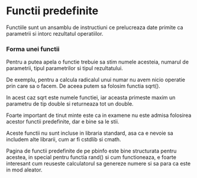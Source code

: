# Functii predefinite

Functiile sunt un ansamblu de instructiuni ce prelucreaza date primite ca parametrii si intorc rezultatul operatiilor.

### Forma unei functii

Pentru a putea apela o functie trebuie sa stim numele acesteia, numarul de parametrii, tipul parametrilor si tipul 
rezultatului. 

De exemplu, pentru a calcula radicalul unui numar nu avem nicio operatie prin care sa o facem. De aceea putem sa folosim
functia sqrt(). 

In acest caz sqrt este numele functiei, iar aceasta primeste maxim un parametru de tip double si returneaza tot un double.

Foarte important de tinut minte este ca in examene nu este admisa folosirea acestor functii predefinite, dar e bine sa 
le stii.

Aceste functii nu sunt incluse in libraria standard, asa ca e nevoie sa includem alte librarii, cum ar fi cstdlib si cmath.

Pagina de functii predefinite de pe pbinfo este bine structurata pentru acestea, in special pentru functia rand() si cum functioneaza,
e foarte interesant cum reuseste calculatorul sa genereze numere si sa para ca este in mod aleator.